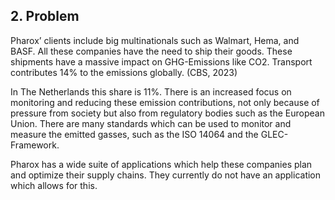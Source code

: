 ## 2. Problem

Pharox’ clients include big multinationals such as Walmart, Hema, and BASF. All these companies have the need to ship their goods. These shipments have a massive impact on GHG-Emissions like CO2. Transport contributes 14% to the emissions globally.  (CBS, 2023)

In The Netherlands this share is 11%. There is an increased focus on monitoring and reducing these emission contributions, not only because of pressure from society but also from regulatory bodies such as the European Union. There are many standards which can be used to monitor and measure the emitted gasses, such as the ISO 14064 and the GLEC-Framework.

Pharox has a wide suite of applications which help these companies plan and optimize their supply chains. They currently do not have an application which allows for this.
